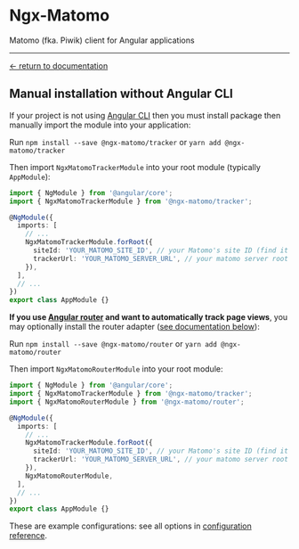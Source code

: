 # Ngx-Matomo

Matomo (fka. Piwik) client for Angular applications

---

[← return to documentation](../README.md)

## Manual installation without Angular CLI

If your project is not using [Angular CLI](https://angular.io/cli/add) then you must install package then manually
import the module into your application:

Run `npm install --save @ngx-matomo/tracker` or `yarn add @ngx-matomo/tracker`

Then import `NgxMatomoTrackerModule` into your root module (typically `AppModule`):

```typescript
import { NgModule } from '@angular/core';
import { NgxMatomoTrackerModule } from '@ngx-matomo/tracker';

@NgModule({
  imports: [
    // ...
    NgxMatomoTrackerModule.forRoot({
      siteId: 'YOUR_MATOMO_SITE_ID', // your Matomo's site ID (find it in your Matomo's settings)
      trackerUrl: 'YOUR_MATOMO_SERVER_URL', // your matomo server root url
    }),
  ],
  // ...
})
export class AppModule {}
```

**If you use [Angular router](https://angular.io/guide/router) and want to automatically track page views**, you may
optionally install the router adapter
([see documentation below](#tracking-page-views-with-angular-router)):

Run `npm install --save @ngx-matomo/router` or `yarn add @ngx-matomo/router`

Then import `NgxMatomoRouterModule` into your root module:

```typescript
import { NgModule } from '@angular/core';
import { NgxMatomoTrackerModule } from '@ngx-matomo/tracker';
import { NgxMatomoRouterModule } from '@ngx-matomo/router';

@NgModule({
  imports: [
    // ...
    NgxMatomoTrackerModule.forRoot({
      siteId: 'YOUR_MATOMO_SITE_ID', // your Matomo's site ID (find it in your Matomo's settings)
      trackerUrl: 'YOUR_MATOMO_SERVER_URL', // your matomo server root url
    }),
    NgxMatomoRouterModule,
  ],
  // ...
})
export class AppModule {}
```

These are example configurations: see all options in [configuration reference](configuration-reference.md).
